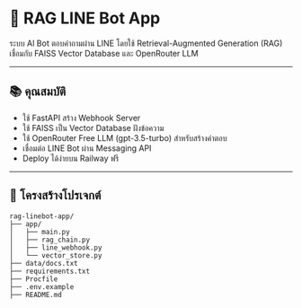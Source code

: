 # 🚀 RAG LINE Bot App

ระบบ AI Bot ตอบคำถามผ่าน LINE โดยใช้ Retrieval-Augmented Generation (RAG) เชื่อมกับ FAISS Vector Database และ OpenRouter LLM

---

## 📚 คุณสมบัติ

- ใช้ FastAPI สร้าง Webhook Server
- ใช้ FAISS เป็น Vector Database ฝังข้อความ
- ใช้ OpenRouter Free LLM (gpt-3.5-turbo) สำหรับสร้างคำตอบ
- เชื่อมต่อ LINE Bot ผ่าน Messaging API
- Deploy ได้ง่ายบน Railway ฟรี

---

## 📂 โครงสร้างโปรเจกต์

```plaintext
rag-linebot-app/
├── app/
│   ├── main.py
│   ├── rag_chain.py
│   ├── line_webhook.py
│   └── vector_store.py
├── data/docs.txt
├── requirements.txt
├── Procfile
├── .env.example
├── README.md
